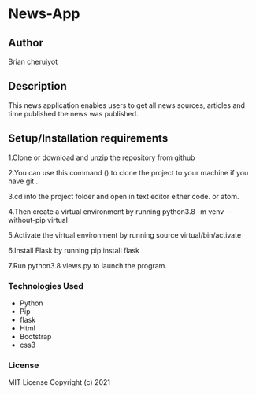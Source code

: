 # News-App

## Author
Brian cheruiyot
## Description
This news application enables users to get all news sources, articles and time published the news was published.

## Setup/Installation requirements
1.Clone or download and unzip the repository from github 

2.You can use this command () to clone the project to your machine if you have git .

3.cd into the project folder and open in text editor either code. or atom.

4.Then create a virtual environment by running python3.8 -m venv --without-pip virtual

5.Activate the virtual environment by running source virtual/bin/activate

6.Install Flask by running pip install flask

7.Run  python3.8 views.py to launch the program.

### Technologies Used
* Python
* Pip
* flask
* Html
* Bootstrap
* css3

### License
MIT License
Copyright (c) 2021